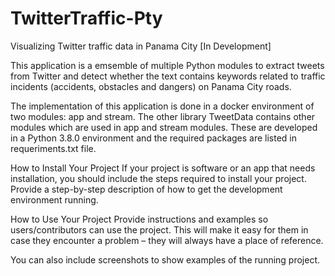 # TwitterTraffic-Pty
Visualizing Twitter traffic data in Panama City
[In Development]

This application is a emsemble of multiple Python modules to extract tweets from Twitter and detect whether the text contains keywords related to traffic incidents (accidents, obstacles and dangers) on Panama City roads.

The implementation of this application is done in a docker environment of two modules: app and stream. The other library TweetData contains other modules which are used in app and stream modules. These are developed in a Python 3.8.0 environment and the required packages are listed in requeriments.txt file.

How to Install Your Project
If your project is software or an app that needs installation, you should include the steps required to install your project. Provide a step-by-step description of how to get the development environment running.

How to Use Your Project
Provide instructions and examples so users/contributors can use the project. This will make it easy for them in case they encounter a problem – they will always have a place of reference.

You can also include screenshots to show examples of the running project.